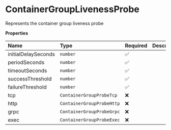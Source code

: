 # ContainerGroupLivenessProbe

Represents the container group liveness probe

**Properties**

| Name                | Type                      | Required | Description |
| :------------------ | :------------------------ | :------- | :---------- |
| initialDelaySeconds | `number`                  | ✅       |             |
| periodSeconds       | `number`                  | ✅       |             |
| timeoutSeconds      | `number`                  | ✅       |             |
| successThreshold    | `number`                  | ✅       |             |
| failureThreshold    | `number`                  | ✅       |             |
| tcp                 | `ContainerGroupProbeTcp`  | ❌       |             |
| http                | `ContainerGroupProbeHttp` | ❌       |             |
| grpc                | `ContainerGroupProbeGrpc` | ❌       |             |
| exec                | `ContainerGroupProbeExec` | ❌       |             |
